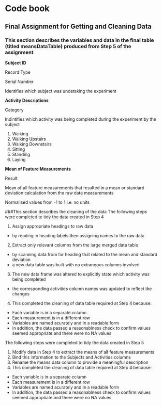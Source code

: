 # Code book
## Final Assignment for Getting and Cleaning Data

### This section describes the variables and data in the final table (titled meansDataTable) produced from Step 5 of the assignment

**Subject ID**

Record Type

Serial Number

Identifies which subject was undetaking the experiment


**Activity Descriptions**

Category

Indintifies which activity was being completed during the experiment by the subject

1. Walking
2. Walking Upstairs
3. Walking Downstairs
4. Sitting
5. Standing
6. Laying


**Mean of Feature Measurements**

Result

Mean of all feature measurements that resulted in a mean or standard deviation calculation from the raw data measurements

Normalised values from -1 to 1 i.e. no units


###This section describes the cleaning of the data
The following steps were completed to tidy the data created in Step 4
1. Assign appropriate headings to raw data
* by reading in heading labels then assigning names to the raw data
2. Extract only relevant columns from the large merged data table
* by scanning data from for heading that related to the mean and standard deviation
* a new data table was built with no extraneous columns involved
3. The new data frame was altered to explicitly state which activity was being completed
* the corresponding activities column names was updated to reflect the changes
4. This completed the cleaning of data table required at Step 4 because:
* Each variable is in a separate column
* Each measurement is in a different row
* Variables are named acurately and in a readable form
* In addition, the data passed a reasonablness check to confirm values seemed appropriate and there were no NA values

The following steps were completed to tidy the data created in Step 5
1. Modify data in Step 4 to extract the means of all feature measurements
2. Bind this information to the Subjects and Activities columns
3. Rename the means data column to provide a meaningful description
4. This completed the cleaning of data table required at Step 4 because:
* Each variable is in a separate column
* Each measurement is in a different row
* Variables are named acurately and in a readable form
* In addition, the data passed a reasonablness check to confirm values seemed appropriate and there were no NA values
